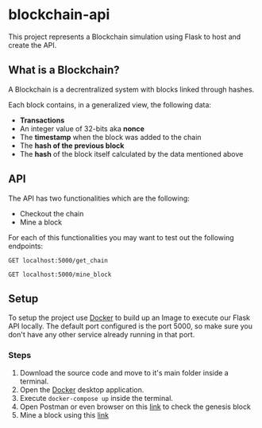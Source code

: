 # blockchain-api
This project represents a Blockchain simulation using Flask to host and create the API.

## What is a Blockchain?
A Blockchain is a decrentralized system with blocks linked through hashes.

Each block contains, in a generalized view, the following data:
* __Transactions__
* An integer value of 32-bits aka __nonce__
* The __timestamp__ when the block was added to the chain
* The __hash of the previous block__
* The __hash__ of the block itself calculated by the data mentioned above

## API

The API has two functionalities which are the following:
* Checkout the chain
* Mine a block

For each of this functionalities you may want to test out the following endpoints:
```http
GET localhost:5000/get_chain
```
```http
GET localhost:5000/mine_block
```

## Setup
To setup the project use [Docker](https://www.docker.com) to build up an Image to execute our Flask API locally. The default port configured is the port 5000, so make sure you don't have any other service already running in that port.

### Steps
1. Download the source code and move to it's main folder inside a terminal.
2. Open the [Docker](https://www.docker.com) desktop application.
3. Execute `docker-compose up` inside the terminal.
4. Open Postman or even browser on this [link](http://localhost:5000/get_chain) to check the genesis block
5. Mine a block using this [link](http://localhost:5000/mine_block)

